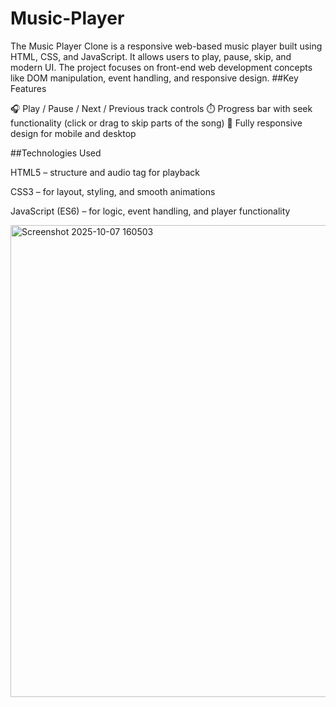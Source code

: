 # Music-Player
The Music Player Clone is a responsive web-based music player built using HTML, CSS, and JavaScript. It allows users to play, pause, skip, and 
modern UI. The project focuses on front-end web development concepts like DOM manipulation, event handling, and responsive design.
##Key Features

🎧 Play / Pause / Next / Previous track controls
⏱️ Progress bar with seek functionality (click or drag to skip parts of the song)
📱 Fully responsive design for mobile and desktop

##Technologies Used

HTML5 – structure and audio tag for playback

CSS3 – for layout, styling, and smooth animations

JavaScript (ES6) – for logic, event handling, and player functionality

<img width="1365" height="755" alt="Screenshot 2025-10-07 160503" src="https://github.com/user-attachments/assets/c5947819-7388-46f9-b3c8-73ea7783c73f" />
